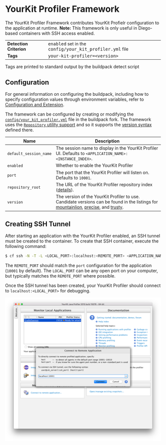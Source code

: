 # YourKit Profiler Framework
The YourKit Profiler Framework contributes YourKit Profielr configuration to the application at runtime.  **Note:** This framework is only useful in Diego-based containers with SSH access enabled.

<table>
  <tr>
    <td><strong>Detection Criterion</strong></td>
    <td><tt>enabled</tt> set in the <tt>config/your_kit_profiler.yml</tt> file</td>
  </tr>
  <tr>
    <td><strong>Tags</strong></td>
    <td><tt>your-kit-profiler=&lt;version&gt;</tt></td>
  </tr>
</table>
Tags are printed to standard output by the buildpack detect script

## Configuration
For general information on configuring the buildpack, including how to specify configuration values through environment variables, refer to [Configuration and Extension][].

The framework can be configured by creating or modifying the [`config/your_kit_profiler.yml`][] file in the buildpack fork.  The framework uses the [`Repository` utility support][repositories] and so it supports the [version syntax][] defined there.

| Name | Description
| ---- | -----------
| `default_session_name` | The session name to display in the YourKit Profiler UI.  Defaults to `<APPLICATION_NAME>:<INSTANCE_INDEX>`.
| `enabled` | Whether to enable the YourKit Profiler
| `port` | The port that the YourKit Profiler will listen on.  Defaults to `10001`.
| `repository_root` | The URL of the YourKit Profiler repository index ([details][repositories]).
| `version` | The version of the YourKit Profiler to use. Candidate versions can be found in the listings for [mountainlion][], [precise][], and [trusty][].

## Creating SSH Tunnel
After starting an application with the YourKit Profiler enabled, an SSH tunnel must be created to the container.  To create that SSH container, execute the following command:

```bash
$ cf ssh -N -T -L <LOCAL_PORT>:localhost:<REMOTE_PORT> <APPLICATION_NAME>
```

The `REMOTE_PORT` should match the `port` configuration for the application (`10001` by default).  The `LOCAL_PORT` can be any open port on your computer, but typically matches the `REMOTE_PORT` where possible.

Once the SSH tunnel has been created, your YourKit Profiler should connect to `localhost:<LOCAL_PORT>` for debugging.

![YourKit Configuration](framework-your_kit_profiler.png)

[`config/your_kit_profiler.yml`]: ../config/your_kit_profiler.yml
[Configuration and Extension]: ../README.md#configuration-and-extension
[mountainlion]: http://download.pivotal.io.s3.amazonaws.com/your-kit/mountainlion/x86_64/index.yml
[precise]: http://download.pivotal.io.s3.amazonaws.com/your-kit/precise/x86_64/index.yml
[repositories]: extending-repositories.md
[trusty]: http://download.pivotal.io.s3.amazonaws.com/your-kit/trusty/x86_64/index.yml
[version syntax]: extending-repositories.md#version-syntax-and-ordering
